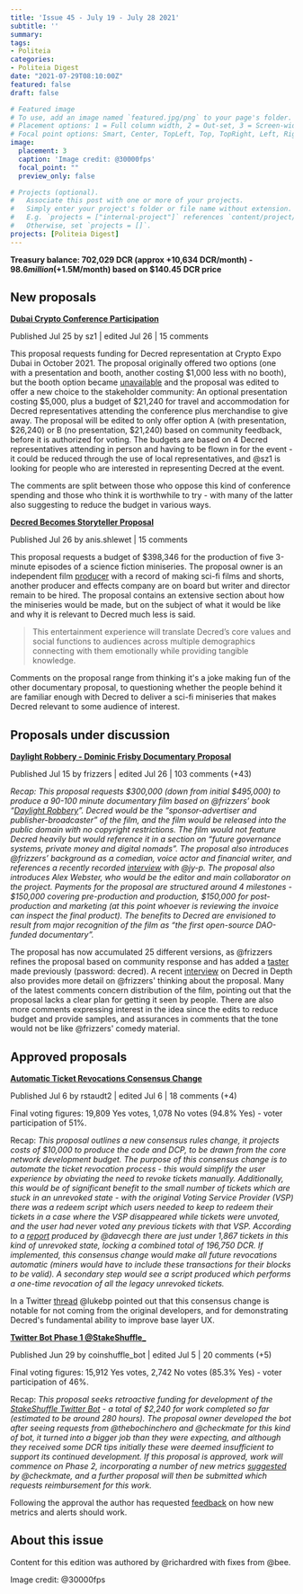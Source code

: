 ```yaml
---
title: 'Issue 45 - July 19 - July 28 2021'
subtitle: ''
summary: 
tags:
- Politeia
categories:
- Politeia Digest
date: "2021-07-29T08:10:00Z"
featured: false
draft: false

# Featured image
# To use, add an image named `featured.jpg/png` to your page's folder.
# Placement options: 1 = Full column width, 2 = Out-set, 3 = Screen-width
# Focal point options: Smart, Center, TopLeft, Top, TopRight, Left, Right, BottomLeft, Bottom, BottomRight
image:
  placement: 3
  caption: 'Image credit: @30000fps'
  focal_point: ""
  preview_only: false

# Projects (optional).
#   Associate this post with one or more of your projects.
#   Simply enter your project's folder or file name without extension.
#   E.g. `projects = ["internal-project"]` references `content/project/deep-learning/index.md`.
#   Otherwise, set `projects = []`.
projects: [Politeia Digest]
---
```


**Treasury balance: 702,029 DCR (approx +10,634 DCR/month) - $98.6 million (+$1.5M/month) based on $140.45 DCR price**

## New proposals

**[Dubai Crypto Conference Participation](https://proposals.decred.org/record/51c4128)**

Published Jul 25 by sz1 | edited Jul 26 | 15 comments

This proposal requests funding for Decred representation at Crypto Expo Dubai in October 2021. The proposal originally offered two options (one with a presentation and booth, another costing $1,000 less with no booth), but the booth option became [unavailable](https://proposals.decred.org/record/51c4128/comments/6) and the proposal was edited to offer a new choice to the stakeholder community: An optional presentation costing $5,000, plus a budget of $21,240 for travel and accommodation for Decred representatives attending the conference plus merchandise to give away. The proposal will be edited to only offer option A (with presentation, $26,240) or B (no presentation, $21,240) based on community feedback, before it is authorized for voting. The budgets are based on 4 Decred representatives attending in person and having to be flown in for the event - it could be reduced through the use of local representatives, and @sz1 is looking for people who are interested in representing Decred at the event.

The comments are split between those who oppose this kind of conference spending and those who think it is worthwhile to try - with many of the latter also suggesting to reduce the budget in various ways.

**[Decred Becomes Storyteller Proposal](https://proposals.decred.org/record/a3fa55f)**

Published Jul 26 by anis.shlewet | 15 comments 

This proposal requests a budget of $398,346 for the production of five 3-minute episodes of a science fiction miniseries. The proposal owner is an independent film [producer](https://www.imdb.com/name/nm3222266/) with a record of making sci-fi films and shorts, another producer and effects company are on board but writer and director remain to be hired. The proposal contains an extensive section about how the miniseries would be made, but on the subject of what it would be like and why it is relevant to Decred much less is said.

> This entertainment experience will translate Decred’s core values and social functions to audiences across multiple demographics connecting with them emotionally while providing tangible knowledge.

Comments on the proposal range from thinking it's a joke making fun of the other documentary proposal, to questioning whether the people behind it are familiar enough with Decred to deliver a sci-fi miniseries that makes Decred relevant to some audience of interest.

## Proposals under discussion

**[Daylight Robbery - Dominic Frisby Documentary Proposal](https://proposals.decred.org/record/ae609f1)**

Published Jul 15 by frizzers | edited Jul 26 | 103 comments (+43)

*Recap: This proposal requests $300,000 (down from initial $495,000) to produce a 90-100 minute documentary film based on @frizzers’ book “[Daylight Robbery](https://www.penguin.co.uk/books/309/309526/daylight-robbery/9780241360842.html)”. Decred would be the “sponsor-advertiser and publisher-broadcaster” of the film, and the film would be released into the public domain with no copyright restrictions. The film would not feature Decred heavily but would reference it in a section on “future governance systems, private money and digital nomads”. The proposal also introduces @frizzers’ background as a comedian, voice actor and financial writer, and references a recently recorded [interview](https://youtu.be/ZCfIM8IHurU) with @jy-p. The proposal also introduces Alex Webster, who would be the editor and main collaborator on the project. Payments for the proposal are structured around 4 milestones - $150,000 covering pre-production and production, $150,000 for post-production and marketing (at this point whoever is reviewing the invoice can inspect the final product). The benefits to Decred are envisioned to result from major recognition of the film as “the first open-source DAO-funded documentary”.*

The proposal has now accumulated 25 different versions, as @frizzers refines the proposal based on community response and has added a [taster](https://vimeo.com/579454992) made previously (password: decred). A recent [interview](https://youtu.be/WpMKGsQLxic?t=221) on Decred in Depth also provides more detail on @frizzers' thinking about the proposal. Many of the latest comments concern distribution of the film, pointing out that the proposal lacks a clear plan for getting it seen by people. There are also more comments expressing interest in the idea since the edits to reduce budget and provide samples, and assurances in comments that the tone would not be like @frizzers' comedy material.

## Approved proposals

**[Automatic Ticket Revocations Consensus Change](https://proposals.decred.org/record/e2d7b7d)**

Published Jul 6 by rstaudt2 | edited Jul 6 | 18 comments (+4)

Final voting figures: 19,809 Yes votes, 1,078 No votes (94.8% Yes) - voter participation of 51%.

Recap: *This proposal outlines a new consensus rules change, it projects costs of $10,000 to produce the code and DCP, to be drawn from the core network development budget. The purpose of this consensus change is to automate the ticket revocation process - this would simplify the user experience by obviating the need to revoke tickets manually. Additionally, this would be of significant benefit to the small number of tickets which are stuck in an unrevoked state - with the original Voting Service Provider (VSP) there was a redeem script which users needed to keep to redeem their tickets in a case where the VSP disappeared while tickets were unvoted, and the user had never voted any previous tickets with that VSP. According to a [report](https://gist.github.com/davecgh/01fd24849a9e9a6d822d6d04eba7075d) produced by @davecgh there are just under 1,867 tickets in this kind of unrevoked state, locking a combined total of 196,750 DCR. If implemented, this consensus change would make all future revocations automatic (miners would have to include these transactions for their blocks to be valid). A secondary step would see a script produced which performs a one-time revocation of all the legacy unrevoked tickets.*

In a Twitter [thread](https://twitter.com/lukebp_/status/1418216538193203200) @lukebp pointed out that this consensus change is notable for not coming from the original developers, and for demonstrating Decred's fundamental ability to improve base layer UX.

**[Twitter Bot Phase 1 @StakeShuffle_](https://proposals.decred.org/record/2895755)**

Published Jun 29 by coinshuffle\_bot | edited Jul 5 | 20 comments (+5)

Final voting figures: 15,912 Yes votes, 2,742 No votes (85.3% Yes) - voter participation of 46%.

Recap: *This proposal seeks retroactive funding for development of the [StakeShuffle Twitter Bot](https://twitter.com/StakeShuffle_) - a total of $2,240 for work completed so far (estimated to be around 280 hours). The proposal owner developed the bot after seeing requests from @thebochinchero and @checkmate for this kind of bot, it turned into a bigger job than they were expecting, and although they received some DCR tips initially these were deemed insufficient to support its continued development. If this proposal is approved, work will commence on Phase 2, incorporating a number of new metrics [suggested](https://proposals.decred.org/record/2895755/comments/4) by @checkmate, and a further proposal will then be submitted which requests reimbursement for this work.*

Following the approval the author has requested [feedback](https://twitter.com/StakeShuffle_/status/1418895005050155011) on how new metrics and alerts should work.

## About this issue

Content for this edition was authored by @richardred with fixes from @bee.

Image credit: @30000fps